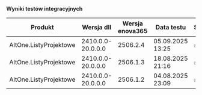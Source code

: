 **Wyniki testów integracyjnych**

| Produkt                | Wersja dll        | Wersja enova365 | Data testu       | Status |
|------------------------|-------------------|-----------------|------------------|--------|
| AltOne.ListyProjektowe | 2410.0.0-20.0.0.0 | 2506.2.4        | 05.09.2025 13:25 | ✅     |
| AltOne.ListyProjektowe | 2410.0.0-20.0.0.0 | 2506.1.3        | 18.08.2025 21:16 | ✅     |
| AltOne.ListyProjektowe | 2410.0.0-20.0.0.0 | 2506.1.2        | 04.08.2025 23:09 | ✅     |
